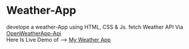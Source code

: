 ﻿# Weather-App
develope a weather-App using HTML, CSS & Js. fetch Weather API Via <a href="https://openweathermap.org/">OpenWeatherApp-Api<a> <br>
Here Is Live Demo of --> <a href="https://weather-appiam.netlify.app">My Weather App<a> 
